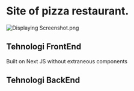 # Site of pizza restaurant.

<img src="https://raw.githubusercontent.com/Borys-Mch/hoobank//screenshot.png" alt="Displaying Screenshot.png">

## Tehnologi FrontEnd

Built on Next JS without extraneous components

## Tehnologi BackEnd
